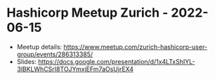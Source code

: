 # Hashicorp Meetup Zurich - 2022-06-15

* Meetup details: https://www.meetup.com/zurich-hashicorp-user-group/events/286313385/
* Slides: https://docs.google.com/presentation/d/1x4LTxShIYL-3lBKLWhCSrI8TOJYmxjEFm7aOsUjrEX4

